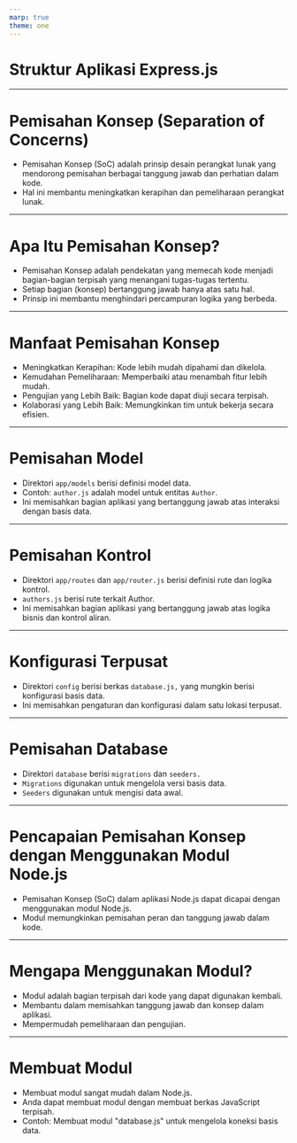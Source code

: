 ```yaml
---
marp: true
theme: one
---
```


# Struktur Aplikasi Express.js

---

# Pemisahan Konsep (Separation of Concerns)

- Pemisahan Konsep (SoC) adalah prinsip desain perangkat lunak yang mendorong pemisahan berbagai tanggung jawab dan perhatian dalam kode.
- Hal ini membantu meningkatkan kerapihan dan pemeliharaan perangkat lunak.

---

# Apa Itu Pemisahan Konsep?

- Pemisahan Konsep adalah pendekatan yang memecah kode menjadi bagian-bagian terpisah yang menangani tugas-tugas tertentu.
- Setiap bagian (konsep) bertanggung jawab hanya atas satu hal.
- Prinsip ini membantu menghindari percampuran logika yang berbeda.

---

# Manfaat Pemisahan Konsep

- Meningkatkan Kerapihan: Kode lebih mudah dipahami dan dikelola.
- Kemudahan Pemeliharaan: Memperbaiki atau menambah fitur lebih mudah.
- Pengujian yang Lebih Baik: Bagian kode dapat diuji secara terpisah.
- Kolaborasi yang Lebih Baik: Memungkinkan tim untuk bekerja secara efisien.

---

# Pemisahan Model

- Direktori `app/models` berisi definisi model data.
- Contoh: `author.js` adalah model untuk entitas `Author`.
- Ini memisahkan bagian aplikasi yang bertanggung jawab atas interaksi dengan basis data.

---

# Pemisahan Kontrol

- Direktori `app/routes` dan `app/router.js` berisi definisi rute dan logika kontrol.
- `authors.js` berisi rute terkait Author.
- Ini memisahkan bagian aplikasi yang bertanggung jawab atas logika bisnis dan kontrol aliran.

---

# Konfigurasi Terpusat

- Direktori `config` berisi berkas `database.js,` yang mungkin berisi konfigurasi basis data.
- Ini memisahkan pengaturan dan konfigurasi dalam satu lokasi terpusat.

---

# Pemisahan Database

- Direktori `database` berisi `migrations` dan `seeders.`
- `Migrations` digunakan untuk mengelola versi basis data.
- `Seeders` digunakan untuk mengisi data awal.

---

# Pencapaian Pemisahan Konsep dengan Menggunakan Modul Node.js

- Pemisahan Konsep (SoC) dalam aplikasi Node.js dapat dicapai dengan menggunakan modul Node.js.
- Modul memungkinkan pemisahan peran dan tanggung jawab dalam kode.

---

# Mengapa Menggunakan Modul?

- Modul adalah bagian terpisah dari kode yang dapat digunakan kembali.
- Membantu dalam memisahkan tanggung jawab dan konsep dalam aplikasi.
- Mempermudah pemeliharaan dan pengujian.

---

# Membuat Modul

- Membuat modul sangat mudah dalam Node.js.
- Anda dapat membuat modul dengan membuat berkas JavaScript terpisah.
- Contoh: Membuat modul "database.js" untuk mengelola koneksi basis data.
